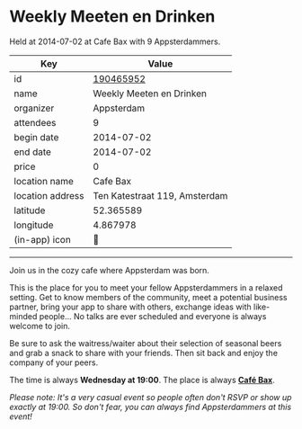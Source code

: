 # Weekly Meeten en Drinken
Held at 2014-07-02 at Cafe Bax with 9 Appsterdammers.
        
|Key|Value
|---|---|
|id|[190465952](https://www.meetup.com/appsterdam/events/190465952/)|
|name|Weekly Meeten en Drinken|
|organizer|Appsterdam|
|attendees|9|
|begin date|2014-07-02|
|end date|2014-07-02|
|price|0|
|location name|Cafe Bax|
|location address|Ten Katestraat 119, Amsterdam|
|latitude|52.365589|
|longitude|4.867978|
|(in-app) icon|🍺|

---

Join us in the cozy cafe where Appsterdam was born.

This is the place for you to meet your fellow Appsterdammers in a relaxed setting. Get to know members of the community, meet a potential business partner, bring your app to share with others, exchange ideas with like-minded people... No talks are ever scheduled and everyone is always welcome to join.

Be sure to ask the waitress/waiter about their selection of seasonal beers and grab a snack to share with your friends. Then sit back and enjoy the company of your peers.

The time is always **Wednesday at 19:00**. The place is always **[Café Bax](http://www.cafebax.nl/)**.

*Please note: It's a very casual event so people often don't RSVP or show up exactly at 19:00. So don't fear, you can *always* find Appsterdammers at this event!*



